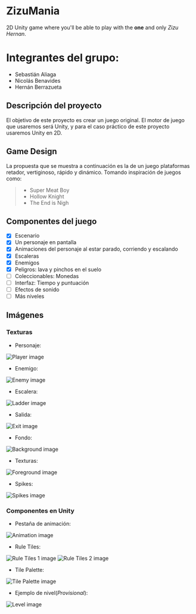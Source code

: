 # ZizuMania
2D Unity game where you'll be able to play with the **one** and only *Zizu Hernan*. 

# Integrantes del grupo: 
* Sebastián Aliaga 
* Nicolás Benavides 
* Hernán Berrazueta 

## Descripción del proyecto 

El objetivo de este proyecto es crear un juego original. El motor de juego que usaremos será Unity, y para el caso práctico de este proyecto usaremos Unity en 2D. 

## Game Design 

La propuesta que se muestra a continuación es la de un juego plataformas retador, vertiginoso, rápido y dinámico. Tomando inspiración de juegos como: 
> * Super Meat Boy 
> * Hollow Knight 
> * The End is Nigh 

## Componentes del juego 
- [x] Escenario 
- [x] Un personaje en pantalla 
- [x] Animaciones del personaje al estar parado, corriendo y escalando 
- [x] Escaleras 
- [x] Enemigos 
- [x] Peligros: lava y pinchos en el suelo 
- [ ] Coleccionables: Monedas 
- [ ] Interfaz: Tiempo y puntuación 
- [ ] Efectos de sonido 
- [ ] Más niveles

## Imágenes 

###  Texturas 
* Personaje: 

![Player image](https://github.com/SebasAB/ZizuMania/blob/main/Images/Player.png)

* Enemigo: 

![Enemy image](https://github.com/SebasAB/ZizuMania/blob/main/Images/Enemigo.png)

* Escalera: 

![Ladder image](https://github.com/SebasAB/ZizuMania/blob/main/Images/Escalera.png)

* Salida: 

![Exit image](https://github.com/SebasAB/ZizuMania/blob/main/Images/Exit.png)

* Fondo: 

![Background image](https://github.com/SebasAB/ZizuMania/blob/main/Images/Fondo.png)

* Texturas: 

![Foreground image](https://github.com/SebasAB/ZizuMania/blob/main/Images/Texturas.png)

* Spikes: 

![Spikes image](https://github.com/SebasAB/ZizuMania/blob/main/Images/Spikes.png)

### Componentes en Unity 
* Pestaña de animación: 

![Animation image](https://github.com/SebasAB/ZizuMania/blob/main/Images/Animations.jpeg)

* Rule Tiles: 

![Rule Tiles 1 image](https://github.com/SebasAB/ZizuMania/blob/main/Images/Tile-rules1.jpeg)
![Rule Tiles 2 image](https://github.com/SebasAB/ZizuMania/blob/main/Images/Tile-rules2.jpeg)

* Tile Palette: 

![Tile Palette image](https://github.com/SebasAB/ZizuMania/blob/main/Images/Tiles.jpeg)

* Ejemplo de nivel(*Provisional*): 

![Level image](https://github.com/SebasAB/ZizuMania/blob/main/Images/Leve-example.jpeg)


